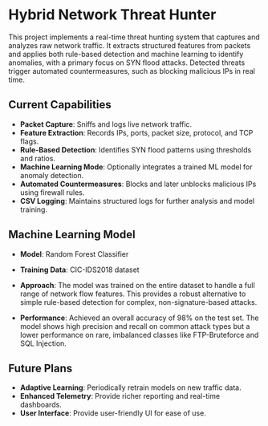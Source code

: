 # Hybrid Network Threat Hunter  

This project implements a real-time threat hunting system that captures and analyzes raw network traffic. It extracts structured features from packets and applies both rule-based detection and machine learning to identify anomalies, with a primary focus on SYN flood attacks. Detected threats trigger automated countermeasures, such as blocking malicious IPs in real time.  

## Current Capabilities  
- **Packet Capture**: Sniffs and logs live network traffic.  
- **Feature Extraction**: Records IPs, ports, packet size, protocol, and TCP flags.  
- **Rule-Based Detection**: Identifies SYN flood patterns using thresholds and ratios.  
- **Machine Learning Mode**: Optionally integrates a trained ML model for anomaly detection.  
- **Automated Countermeasures**: Blocks and later unblocks malicious IPs using firewall rules.  
- **CSV Logging**: Maintains structured logs for further analysis and model training.  

## Machine Learning Model
- **Model**: Random Forest Classifier

- **Training Data**: CIC-IDS2018 dataset

- **Approach**: The model was trained on the entire dataset to handle a full range of network flow features. This provides a robust alternative to simple rule-based detection for complex, non-signature-based attacks.

- **Performance**: Achieved an overall accuracy of 98% on the test set. The model shows high precision and recall on common attack types but a lower performance on rare, imbalanced classes like FTP-Bruteforce and SQL Injection.

## Future Plans  
- **Adaptive Learning**: Periodically retrain models on new traffic data.
- **Enhanced Telemetry**: Provide richer reporting and real-time dashboards.
- **User Interface**: Provide user-friendly UI for ease of use.
